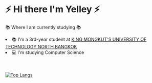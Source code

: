 
<h1>⚡ Hi there I'm Yelley ⚡</h1>

📚 Where I am currently studying 📚
<li>📚 I'm a 3rd-year student at <a href="https://www.kmutnb.ac.th/">KING MONGKUT'S UNIVERSITY OF TECHNOLOGY NORTH BANGKOK</a></li>
<li>💻 I'm studying Computer Science</li><br/><br/>

[![Top Langs](https://github-readme-stats.vercel.app/api/top-langs/?username=yelleyy&layout=compact&theme=aura_dark)](https://github.com/yelleyy/yelleyy)<br/>

<!-- [![Top Langs](https://github-readme-stats.vercel.app/api/top-langs/?username=yelleyy&layout=compact&theme=nightowl)](https://github.com/yelleyy/yelleyy)<br/>
[![Top Langs](https://github-readme-stats.vercel.app/api/top-langs/?username=yelleyy&layout=compact&theme=vue-dark)](https://github.com/yelleyy/yelleyy)<br/>
[![Top Langs](https://github-readme-stats.vercel.app/api/top-langs/?username=yelleyy&layout=compact&theme=react)](https://github.com/yelleyy/yelleyy)<br/>
[![Top Langs](https://github-readme-stats.vercel.app/api/top-langs/?username=yelleyy&layout=compact&theme=omni)](https://github.com/yelleyy/yelleyy)<br/>
[![Top Langs](https://github-readme-stats.vercel.app/api/top-langs/?username=yelleyy&layout=compact&theme=jolly )](https://github.com/yelleyy/yelleyy)<br/>
[![Top Langs](https://github-readme-stats.vercel.app/api/top-langs/?username=yelleyy&layout=compact&theme=blueberry )](https://github.com/yelleyy/yelleyy)<br/>
[![Top Langs](https://github-readme-stats.vercel.app/api/top-langs/?username=yelleyy&layout=compact&theme=swift )](https://github.com/yelleyy/yelleyy)<br/>
[![Top Langs](https://github-readme-stats.vercel.app/api/top-langs/?username=yelleyy&layout=compact&theme=aura )](https://github.com/yelleyy/yelleyy)<br/> -->



<!--
**Yelleyy/yelleyy** is a ✨ _special_ ✨ repository because its `README.md` (this file) appears on your GitHub profile.

Here are some ideas to get you started:

- 🔭 I’m currently working on ...
- 🌱 I’m currently learning ...
- 👯 I’m looking to collaborate on ...
- 🤔 I’m looking for help with ...
- 💬 Ask me about ...
- 📫 How to reach me: ...
- 😄 Pronouns: ...
- ⚡ Fun fact: ...
-->
